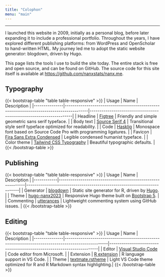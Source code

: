 ```yaml
---
title: "Colophon"
menu: "main"
---
```


*  *  *  *

I launched this website in 2009, initially as a personal blog,
before later expanding it to include a professional portfolio.
Throughout the years, I have explored different publishing platforms:
from WordPress and OpenScholar to hand-written HTML. My journey led me
to adopt the static website generator: blogdown, driven by Hugo.

This page lists the tools I use to build the site today.
The entire stack is free and open source, and can be found on GitHub.
The source code for this site itself is available at
<https://github.com/nanxstats/nanx.me>.

## Typography

{{< bootstrap-table "table table-responsive" >}}
| Usage         | Name                                                                                     | Description                                                         |
|---------------|------------------------------------------------------------------------------------------|---------------------------------------------------------------------|
| Headline      | [Figtree](https://nanx.me/ost/figtree.html)                                              | Friendly and simple geometric sans serif typeface.                  |
| Body text     | [Source Serif 4](https://nanx.me/ost/source-serif.html)                                  | Transitional style serif typeface optimized for readability.        |
| Code          | [Hasklig](https://github.com/i-tu/Hasklig)                                               | Monospace font based on Source Code Pro with programming ligatures. |
| Favicon       | [Fira Sans Extra Condensed](https://fonts.google.com/specimen/Fira+Sans+Extra+Condensed) | Legible condensed humanist typeface.                                |
| Color theme   | [Tailwind CSS Typography](https://github.com/tailwindlabs/tailwindcss-typography)        | Beautiful typographic defaults.                                     |
{{< /bootstrap-table >}}

## Publishing

{{< bootstrap-table "table table-responsive" >}}
| Usage      | Name                                                        | Description                                                              |
|------------|-------------------------------------------------------------|--------------------------------------------------------------------------|
| Generator  | [blogdown](https://github.com/rstudio/blogdown)             | Static site generator for R, driven by [Hugo](https://gohugo.io/).       |
| Theme      | [hugo-nanx2023](https://github.com/nanxstats/hugo-nanx2023) | Responsive Hugo theme built on [Bootstrap 5](https://getbootstrap.com/). |
| Commenting | [utterances](https://utteranc.es/)                          | Lightweight commenting system using GitHub issues.                       |
{{< /bootstrap-table >}}

## Editing

{{< bootstrap-table "table table-responsive" >}}
| Usage         | Name                                                                                               | Description                                                            |
|---------------|----------------------------------------------------------------------------------------------------|------------------------------------------------------------------------|
| Editor        | [Visual Studio Code](https://code.visualstudio.com/)                                               | Code editor from Microsoft.                                            |
| Extension     | [R extension](https://marketplace.visualstudio.com/items?itemName=REditorSupport.r)                | R language support in VS Code.                                         |
| Theme         | [textmate.rstheme](https://marketplace.visualstudio.com/items?itemName=nanxstats.textmate-rstheme) | Light VS Code theme optimized for R and R Markdown syntax highlighting.|
{{< /bootstrap-table >}}

<style>
.content .markdown h2 {
  margin-top: 2.5rem;
}

.content .markdown p {
  font-size: 1.09375rem;
}

.table {
  font-family: var(--tw-prose-font-sans-serif);
  font-size: 1rem;
}

.table tr {
  border-color: var(--tw-prose-hr);
}

.table td {
  padding-top: 1.25rem;
  padding-bottom: 1.25rem;
}

.table>:not(caption)>*>* {
  padding-left: 1px;
}

.table td:nth-child(1),
table th:nth-child(1) {
  width: 25%;
}

.table td:nth-child(2),
table th:nth-child(2) {
  width: 25%;
}
</style>
